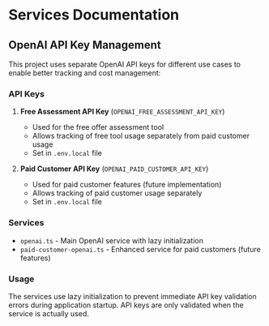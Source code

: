 # Services Documentation

## OpenAI API Key Management

This project uses separate OpenAI API keys for different use cases to enable better tracking and cost management:

### API Keys

1. **Free Assessment API Key** (`OPENAI_FREE_ASSESSMENT_API_KEY`)
   - Used for the free offer assessment tool
   - Allows tracking of free tool usage separately from paid customer usage
   - Set in `.env.local` file

2. **Paid Customer API Key** (`OPENAI_PAID_CUSTOMER_API_KEY`)
   - Used for paid customer features (future implementation)
   - Allows tracking of paid customer usage separately
   - Set in `.env.local` file

### Services

- `openai.ts` - Main OpenAI service with lazy initialization
- `paid-customer-openai.ts` - Enhanced service for paid customers (future features)

### Usage

The services use lazy initialization to prevent immediate API key validation errors during application startup. API keys are only validated when the service is actually used.